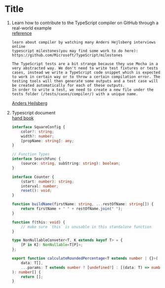# Title

1. Learn how to contribute to the TypeScript compiler on GitHub through a real-world example  
    [reference](https://dev.to/remojansen/learn-how-to-contribute-to-the-typescript-compiler-on-github-through-a-real-world-example-4df0)  

    ```text
    learn about compiler by watching many Anders Hejlsberg interviews online
    typescript milestones(you may find some work to do here): https://github.com/Microsoft/TypeScript/milestones

    The TypeScript tests are a bit strange because they use Mocha in a very abstracted way. We don't need to write test fixtures or tests cases, instead we write a TypeScript code snippet which is expected to work in certain way or to throw a certain compilation error. The testing tools will then generate some outputs and a test case will be created automatically for each of these outputs.
    In order to write a test, we need to create a new file under the tests folder (/tests/cases/compiler/) with a unique name.
    ```

    [Anders Hejlsberg](https://en.wikipedia.org/wiki/Anders_Hejlsberg)  

1. Typescript document  
    [hand book](https://www.typescriptlang.org/docs/handbook/interfaces.html)  

    ```Typescript
    interface SquareConfig {
        color?: string;
        width?: number;
        [propName: string]: any;
    }

    // Function Types
    interface SearchFunc {
        (source: string, subString: string): boolean;
    }

    interface Counter {
        (start: number): string;
        interval: number;
        reset(): void;
    }

    function buildName(firstName: string, ...restOfName: string[]) {
        return firstName + " " + restOfName.join(" ");
    }

    function f(this: void) {
        // make sure `this` is unusable in this standalone function
    }

    type NonNullableConveter<T, K extends keyof T> = {
        [P in K]: NonNullable<T[P]>;
    };

    export function calculateRoundedPercentage<T extends number | {}>(
        data: T[],
        ...params: T extends number ? [undefined?] : [(data: T) => number]
    ): number[] {
        return [];
    }
    ```
